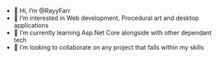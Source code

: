 - 👋 Hi, I’m @RayyFarr
- 👀 I’m interested in Web development, Procedural art and desktop applications
- 🌱 I’m currently learning Asp.Net Core alongside with other dependant tech
- 💞️ I’m looking to collaborate on any project that falls within my skills

<!---
RayyFarr/RayyFarr is a ✨ special ✨ repository because its `README.md` (this file) appears on your GitHub profile.
You can click the Preview link to take a look at your changes.
--->
